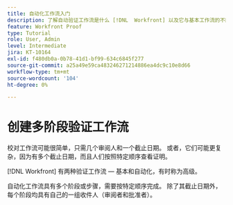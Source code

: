 ```yaml
---
title: 自动化工作流入门
description: 了解自动验证工作流是什么 [!DNL  Workfront] 以及它与基本工作流的不同之处。
feature: Workfront Proof
type: Tutorial
role: User, Admin
level: Intermediate
jira: KT-10164
exl-id: f480db0a-0b78-41d1-bf99-634c6845f277
source-git-commit: a25a49e59ca483246271214886ea4dc9c10e8d66
workflow-type: tm+mt
source-wordcount: '104'
ht-degree: 0%

---
```


# 创建多阶段验证工作流

校对工作流可能很简单，只需几个审阅人和一个截止日期。 或者，它们可能更复杂，因为有多个截止日期，而且人们按照特定顺序查看证明。

[!DNL Workfront] 有两种验证工作流 — 基本和自动化，有时称为高级。

自动化工作流具有多个阶段或步骤，需要按特定顺序完成。 除了其截止日期外，每个阶段均具有自己的一组收件人（审阅者和批准者）。

<!--
Note by Chuck Middleton, 6-28-22:
This tutorial is an incomplete dulplicate. It should have a video included. Video with MPC ID 335130 does an excellent job of explaining automated workflows, but it was in the Workfront Proof > Administration and setup section of the TOC. I moved it, along with related workflow tutorials, into the Workfront Proof > Proof workflows section. I also removed this tutorial from the TOC.
-->
